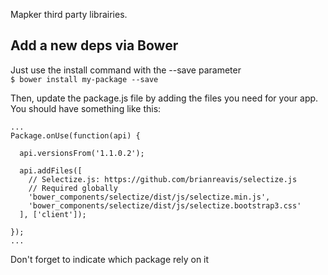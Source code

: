 Mapker third party librairies.

## Add a new deps via Bower  

Just use the install command with the --save parameter  
`$ bower install my-package --save`  

Then, update the package.js file by adding the files you need for your app.  
You should have something like this:  


    ...
    Package.onUse(function(api) {

      api.versionsFrom('1.1.0.2');

      api.addFiles([
        // Selectize.js: https://github.com/brianreavis/selectize.js
        // Required globally
        'bower_components/selectize/dist/js/selectize.min.js',
        'bower_components/selectize/dist/js/selectize.bootstrap3.css'
      ], ['client']);

    });
    ...

Don't forget to indicate which package rely on it
